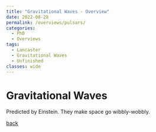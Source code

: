 ```yaml
---
title: "Gravitational Waves - Overview"
date: 2022-08-28
permalink: /overviews/pulsars/
categories:
  - PhD
  - Overviews
tags:
  - Lancaster
  - Gravitational Waves
  - Unfinished
classes: wide
---
```


# Gravitational Waves

Predicted by Einstein. They make space go wibbly-wobbly.

[back](https://alhewitt.github.io/)
